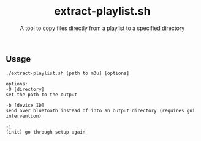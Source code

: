 <h1 align="center">extract-playlist.sh</h1>
<p align="center">A tool to copy files directly from a playlist to a specified directory</p>
<br>
<h2>Usage</h2>

```shell
./extract-playlist.sh [path to m3u] [options]
```
```
options:
-O [directory]
set the path to the output

-b [device ID]
send over bluetooth instead of into an output directory (requires gui intervention)

-i
(init) go through setup again
```
